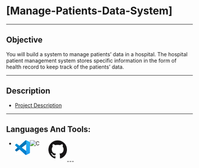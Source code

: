 # [Manage-Patients-Data-System]

---
## Objective
You will build a system to manage patients’ data in a hospital. The hospital patient management system stores specific information in the form of health record to keep track of the patients’ data.

---
## Description  
- [Project Description](Manage-Patients-Data-System.pdf)
  
---
## Languages And Tools:
- <img align="left" alt="Visual Studio Code" width="40px" src="https://raw.githubusercontent.com/github/explore/80688e429a7d4ef2fca1e82350fe8e3517d3494d/topics/visual-studio-code/visual-studio-code.png" /> <img align="left" alt="C" width="50px" src="https://user-images.githubusercontent.com/25181517/192106070-46255bcf-65e6-4c6b-a296-bf8d0d8fb2a7.png" /><img align="left" alt="GitHub" width="50px" src="https://raw.githubusercontent.com/github/explore/78df643247d429f6cc873026c0622819ad797942/topics/github/github.png" /> 
<br/>
---
